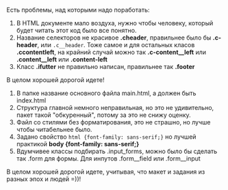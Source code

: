 Есть проблемы, над которыми надо поработать:
1. В HTML документе мало воздуха, нужно чтобы человеку, который будет читать этот код было все понятно.
2. Название селекторов не красивое **.cheader**, правильнее было бы **.c-header**, или `.c__header`. Тоже самое и для остальных класов **.ccontentleft**, на крайний случай можно так **.c-content__left** или **.content__left** или **.content-left**
3. Класс **.ifutter** не правильно написан, правильнее так **.footer**

В целом хорошей дорогой идете!



1. В папке название основного файла main.html, а должен быть index.html
2. Структура главной немного неправильная, но это не удивительно, пакет такой "обкуренный", потому за это не снижу оценку.
3. Файл со стилями без форматирования, это не страшно, но лучше чтобы читабельнее было.
4. Задано свойство `html {font-family: sans-serif;}` но лучшей практикой **body {font-family: sans-serif;}**
5. Вдумчивее классы подбирать .input_forms, можно было бы сделать так .form для формы. Для инпутов  .form__field или .form__input




В целом хорошей дорогой идете, учитывая, что макет и задания из разных эпох и людей =))!


